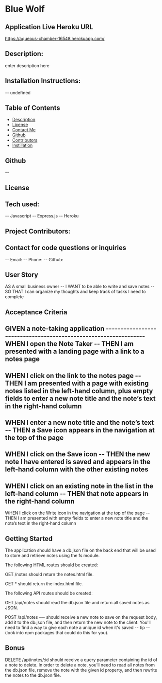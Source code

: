 # Blue Wolf
## Application Live Heroku URL
https://aqueous-chamber-16548.herokuapp.com/

## Description:
enter description here

## Installation Instructions:
-- undefined

## Table of Contents
  - [Description](#description)
  - [License](#license)
  - [Contact Me](#contact)
  - [Github](#github)
  - [Contributors](#contribution)
  - [Instillation](#install)


## Github
-- [](https://github.com/)

## License


## Tech used:
-- Javascript
-- Express.js
-- Heroku

## Project Contributors:


## Contact for code questions or inquiries
-- Email: 
-- Phone: 
-- Github: 

## User Story
AS A small business owner
-- I WANT to be able to write and save notes
-- SO THAT I can organize my thoughts and keep track of tasks I need to complete

## Acceptance Criteria
GIVEN a note-taking application ----------------------------------------------------------------
WHEN I open the Note Taker
-- THEN I am presented with a landing page with a link to a notes page
----------------------------------------------------------------
WHEN I click on the link to the notes page
-- THEN I am presented with a page with existing notes listed in the left-hand column, plus empty fields to enter a new note title and the note’s text in the right-hand column
----------------------------------------------------------------
WHEN I enter a new note title and the note’s text
-- THEN a Save icon appears in the navigation at the top of the page
----------------------------------------------------------------
WHEN I click on the Save icon
-- THEN the new note I have entered is saved and appears in the left-hand column with the other existing notes
----------------------------------------------------------------
WHEN I click on an existing note in the list in the left-hand column
-- THEN that note appears in the right-hand column
----------------------------------------------------------------
WHEN I click on the Write icon in the navigation at the top of the page
-- THEN I am presented with empty fields to enter a new note title and the note’s text in the right-hand column

## Getting Started
The application should have a db.json file on the back end that will be used to store and retrieve notes using the fs module.

The following HTML routes should be created:

GET /notes should return the notes.html file.

GET * should return the index.html file.

The following API routes should be created:

GET /api/notes should read the db.json file and return all saved notes as JSON.

POST /api/notes --- should receive a new note to save on the request body, add it to the db.json file, and then return the new note to the client. You'll need to find a way to give each note a unique id when it's saved 
-- tip -- (look into npm packages that could do this for you).

## Bonus

DELETE /api/notes/:id should receive a query parameter containing the id of a note to delete. In order to delete a note, you'll need to read all notes from the db.json file, remove the note with the given id property, and then rewrite the notes to the db.json file.

